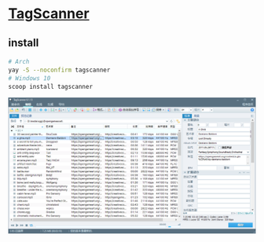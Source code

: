 # [TagScanner](https://www.xdlab.ru/en)

## install

```sh
# Arch
yay -S --noconfirm tagscanner
# Windows 10
scoop install tagscanner
```

![tagscanner](/_image/opt/tagscanner.png)
